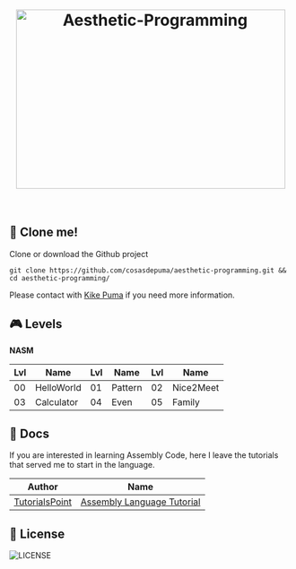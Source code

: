 <h1 align="center">
 <img src="https://cdn.rawgit.com/CosasDePuma/Aesthetic-Programming/384ffa5a/.img/logo.jpg" alt="Aesthetic-Programming" width="480" height="320">
</h1>

&nbsp;

:floppy_disk: Clone me!
----

Clone or download the Github project
 ```git
git clone https://github.com/cosasdepuma/aesthetic-programming.git && cd aesthetic-programming/
```

Please contact with [Kike Puma](https://linkedin.com/in/kikepuma) if you need more information.

:video_game: Levels
----

**NASM**

| Lvl | Name | Lvl | Name | Lvl | Name |
| ---- | ---- | ---- | ---- | ---- | ---- |
| 00 | HelloWorld | 01 | Pattern | 02 | Nice2Meet |
| 03 | Calculator | 04 | Even    | 05 | Family |

:notebook: Docs
----
If you are interested in learning Assembly Code, here I leave the tutorials that served me to start in the language.

| Author | Name |
| ---- | ---- |
| [TutorialsPoint](http://www.tutorialspoint.com/) | [Assembly Language Tutorial](http://www.tutorialspoint.com/assembly_programming/assembly_tutorial.pdf) | 

:page_with_curl: License
----

![LICENSE](https://img.shields.io/github/license/CosasDePuma/Aesthetic-Programming.svg?style=flat-square)